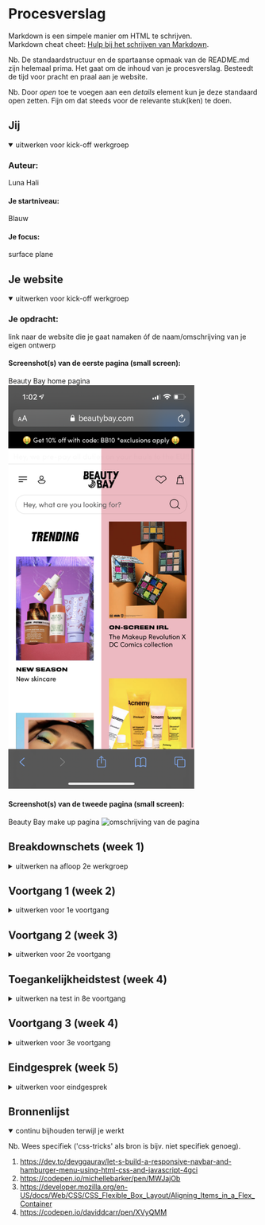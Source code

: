 # Procesverslag
Markdown is een simpele manier om HTML te schrijven.  
Markdown cheat cheet: [Hulp bij het schrijven van Markdown](https://github.com/adam-p/markdown-here/wiki/Markdown-Cheatsheet).

Nb. De standaardstructuur en de spartaanse opmaak van de README.md zijn helemaal prima. Het gaat om de inhoud van je procesverslag. Besteedt de tijd voor pracht en praal aan je website.

Nb. Door *open* toe te voegen aan een *details* element kun je deze standaard open zetten. Fijn om dat steeds voor de relevante stuk(ken) te doen.





## Jij

<details open>
<summary>uitwerken voor kick-off werkgroep</summary>

### Auteur:
Luna Hali

#### Je startniveau:
Blauw

#### Je focus:
surface plane
 
</details>





## Je website

<details open>
<summary>uitwerken voor kick-off werkgroep</summary>

### Je opdracht:
link naar de website die je gaat namaken óf de naam/omschrijving van je eigen ontwerp

#### Screenshot(s) van de eerste pagina (small screen): 
Beauty Bay home pagina  
<img src="images/beautybayhome.PNG" width="375px" alt="omschrijving van de pagina">

#### Screenshot(s) van de tweede pagina (small screen):
Beauty Bay make up pagina 
<img src="images/beautybaymakeup.PNG" width="375px" alt="omschrijving van de pagina">
 
</details>





## Breakdownschets (week 1)

<details>
<summary>uitwerken na afloop 2e werkgroep</summary>

### de hele pagina: 
<img src="images/Breakdownschetsen-01.png" width="375px" alt="breakdown van de hele pagina">

### dynamisch deel (bijv menu): 
<img src="images/Breakdownschetsen-02.png" width="375px" alt="breakdown van een dynamisch deel">


</details>





## Voortgang 1 (week 2)

<details>
<summary>uitwerken voor 1e voortgang</summary>

### Stand van zaken
Het gaat redelijk goed en ik krijg veel dingen in mijn eentje voor elkaar. Het enige lastige vind ik wel is dat ik het gebruik van divjes heel fijn vind. Ik krijg het eerst niet voor elkaar om in de header de halve achtergrondkleur te plaatsen. Dit is samen met Reinier uiteindelijk gelukt, door gebruik te maken van een ::after een een z-index van -1.


### Agenda voor meeting
samen met je groepje opstellen

| Mik            | Luna               | student 3    | student 4        |
| ---            | ---                | ---          | ---              |
| Ik moet vooral | Ik moet proberen   | en ik dit    | en dan ik dat    |
| gewoon tempo   | minder divs te     | nog een punt | dit wil ik zeker |
| gaan maken     | gebruiken.         | ...          | ...              |
  zodat er meer
  staat.

### Verslag van meeting
hier na afloop snel de uitkomsten van de meeting vastleggen

- Netter werken in css
- Meer vragen stellen als je het niet snapt.
- 

</details>





## Voortgang 2 (week 3)

<details>
<summary>uitwerken voor 2e voortgang</summary>

### Stand van zaken
Het ging deze week iets minder, omdat ik ook ziek was geweest. Hierdoor ben ik een beetje achter gaan lopen.

### Agenda voor meeting
samen met je groepje opstellen

| luna           | student 2          | student 3    | student 4        |
| ---            | ---                | ---          | ---              |
| Meer vragen    | en dit             | en ik dit    | en dan ik dat    |
| als ik iets    | dit als er tijd is | nog een punt | dit wil ik zeker |
| niet snap      | ...                | ...          | ...              |


### Verslag van meeting
hier na afloop snel de uitkomsten van de meeting vastleggen

- gewoon meer vragen in de lessen
- goed zoeken op internet
- nog een punt
- ...

</details>





## Toegankelijkheidstest (week 4)

<details>
<summary>uitwerken na test in 8e voortgang</summary>

### Bevindingen
Mijn tab werkt gelukkig. Ook mijn screenreader deed het hoe het hoorde. 

#### Motoriek
Mijn site is getest door middel van een elastiekjes aan twee elastiekjes te binden. Het was nog wel mogelijk om alles te doen, alleen was alles veel slomer. Een manier om dit op te losen is door grotere knoppen te gebruiken en sneltoetsen toe te voegen.

<img src="images/motoriek.PNG" width="375px" alt="foto test motoriek">


#### Visuele beperking
Door middel van brilletjes met verschillende visuele beperkingen kon je kijken of je site toegankelijk was voor deze mensen. Ik gebruik om mijn site redelijk veel contrast, hierdoor was het wel duidelijk zichtbaar. Een oplossing is dan ook meer contrast en grotere lettertype gebruiken.

<img src="images/visueel.PNG" width="375px" alt="foto test visueel">


#### Concentratieproblemen
Een balloon hooghouden en tegelijkertijd op een site navigeren moest nabootsen hoe het voelt om concentratieproblemen te hebben. Dit was dan ook te merken, want de balloon was de main focus. Een oplossing hiervoor is weinig animatie en weinig tekst.

<img src="images/concentratie.PNG" width="375px" alt="foto test concentratie">


#### Spasme
We kregen een apparaat waarmee je na kon botsen hoe het was als je spasme hebt. Deze mensen vinden het denk ik fijn om te werken met de tab toets. Dat ging dan ook redelijk goed. Een oplossing is een goed werkende site die met de tab toets te bedienen valt.

<img src="images/spasme.PNG" width="375px" alt="foto test spasme">

</details>





## Voortgang 3 (week 4)

<details>
<summary>uitwerken voor 3e voortgang</summary>

### Stand van zaken
Ik was hier redelijk klaar met mijn site en had geen vragen meer.


### Verslag van meeting
hier na afloop snel de uitkomsten van de meeting vastleggen

- Site afmaken

</details>





## Eindgesprek (week 5)

<details>
<summary>uitwerken voor eindgesprek</summary>

### Stand van zaken
hier dit ging goed & dit was lastig (neem ook screenshots op van delen van je website en code)
Het in elkaar zetten van de html ging redelijk snel en soepel. Ik liep wel af en toe vast bij de css. Ik heb ook heel lang lopen kloten met de responsive navigatie. Ik ben hier wel een hele dag mee bezig geweest. Ik was weer koppig en wilde het niet vragen. Uit eindelijk heb ik het voor elkaar gekregen.
### Screenshot(s)
<img src="images/site-mobile1.png" width="375px" alt="screenshot mobiel deel 1">
<img src="images/site-mobile2.png" width="375px" alt="screenshot mobiel deel 2">
<img src="images/desktop1,png" width="375px" alt="screenshot desktop deel 1">
<img src="images/desktop2.png" width="375px" alt="screenshot desktop deel 2">


</details>





## Bronnenlijst

<details open>
<summary>continu bijhouden terwijl je werkt</summary>

Nb. Wees specifiek ('css-tricks' als bron is bijv. niet specifiek genoeg).

1. https://dev.to/devggaurav/let-s-build-a-responsive-navbar-and-hamburger-menu-using-html-css-and-javascript-4gci
2. https://codepen.io/michellebarker/pen/MWJajOb
3. https://developer.mozilla.org/en-US/docs/Web/CSS/CSS_Flexible_Box_Layout/Aligning_Items_in_a_Flex_Container
4. https://codepen.io/daviddcarr/pen/XVyQMM

</details>